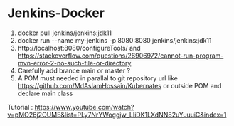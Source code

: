 # Jenkins-Docker
1. docker pull jenkins/jenkins:jdk11
2. docker run --name my-jenkins -p 8080:8080 jenkins/jenkins:jdk11
3. http://localhost:8080/configureTools/ and https://stackoverflow.com/questions/26906972/cannot-run-program-mvn-error-2-no-such-file-or-directory
4. Carefully add brance main or master ?
5. A POM must needed in parallal to git repository url like https://github.com/MdAslamHossain/Kubernates or outside POM and declare main class

 










Tutorial : https://www.youtube.com/watch?v=pMO26j2OUME&list=PLy7NrYWoggjw_LIiDK1LXdNN82uYuuuiC&index=1








